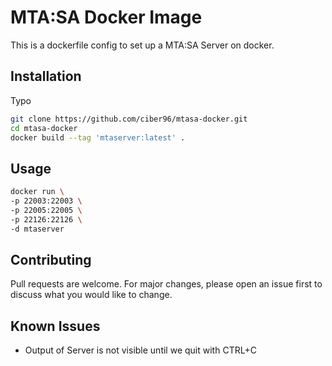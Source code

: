 # MTA:SA Docker Image

This is a dockerfile config to set up a MTA:SA Server on docker.

## Installation

Typo

```bash
git clone https://github.com/ciber96/mtasa-docker.git
cd mtasa-docker
docker build --tag 'mtaserver:latest' .
```

## Usage

```bash
docker run \
-p 22003:22003 \
-p 22005:22005 \
-p 22126:22126 \
-d mtaserver
```
## Contributing
Pull requests are welcome. For major changes, please open an issue first to discuss what you would like to change.

## Known Issues
- Output of Server is not visible until we quit with CTRL+C
